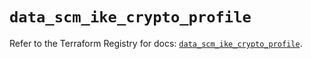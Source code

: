 # `data_scm_ike_crypto_profile`

Refer to the Terraform Registry for docs: [`data_scm_ike_crypto_profile`](https://registry.terraform.io/providers/paloaltonetworks/scm/1.0.2/docs/data-sources/ike_crypto_profile).
